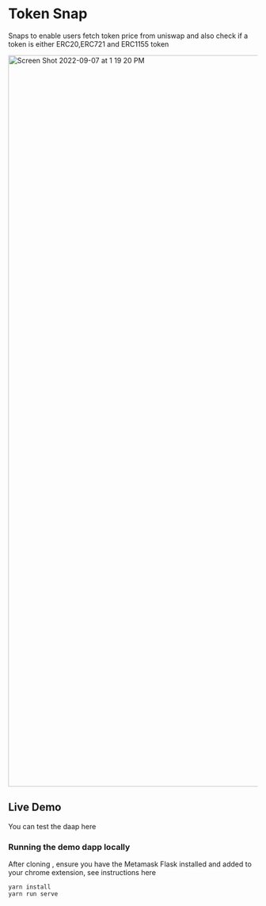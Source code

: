# Token Snap

Snaps to enable users fetch token price from uniswap and also check if a token is either ERC20,ERC721 and ERC1155 token

<img width="1479" alt="Screen Shot 2022-09-07 at 1 19 20 PM" src="https://user-images.githubusercontent.com/52764879/188841704-ea815cbe-f060-446a-90a9-fe2fd173b453.png">

## Live Demo

You can test the daap here <link>

### Running the demo dapp locally

After cloning , ensure you have the Metamask Flask installed and added to your chrome extension, see instructions here <link>

```shell
yarn install
yarn run serve
```
